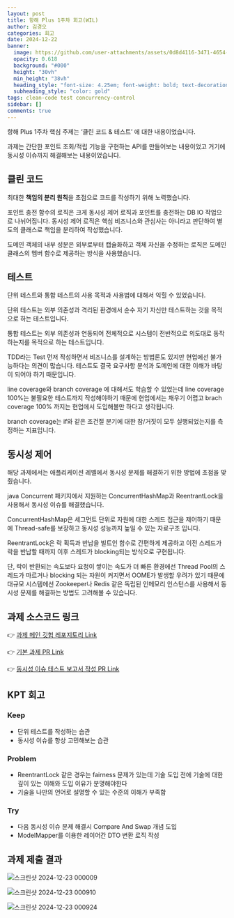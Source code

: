 ```yaml
---
layout: post
title: 항해 Plus 1주차 회고(WIL)
author: 김경오
categories: 회고
date: 2024-12-22
banner:
  image: https://github.com/user-attachments/assets/0d8d4116-3471-4654-82e8-2b5b558ccc85
  opacity: 0.618
  background: "#000"
  height: "30vh"
  min_height: "38vh"
  heading_style: "font-size: 4.25em; font-weight: bold; text-decoration: underline"
  subheading_style: "color: gold"
tags: clean-code test concurrency-control
sidebar: []
comments: true
---
```


항해 Plus 1주차 핵심 주제는 ‘클린 코드 & 테스트’ 에 대한 내용이었습니다.

과제는 간단한 포인트 조회/적립 기능을 구현하는 API를 만들어보는 내용이었고 거기에 동시성 이슈까지 해결해보는 내용이었습니다.

## 클린 코드

최대한 **책임의 분리 원칙**을 초점으로 코드를 작성하기 위해 노력했습니다.

포인트 충전 함수의 로직은 크게 동시성 제어 로직과 포인트를 충전하는 DB IO 작업으로 나뉘어집니다. 동시성 제어 로직은 핵심 비즈니스와 관심사는 아니라고 판단하여 별도의 클래스로 책임을 분리하여 작성했습니다.

도메인 객체의 내부 성분은 외부로부터 캡슐화하고 객체 자신을 수정하는 로직은 도메인 클래스의 멤버 함수로 제공하는 방식을 사용했습니다.

## 테스트

단위 테스트와 통합 테스트의 사용 목적과 사용법에 대해서 익힐 수 있었습니다.

단위 테스트는 외부 의존성과 격리된 환경에서 순수 자기 자신만 테스트하는 것을 목적으로 하는 테스트입니다.

통합 테스트는 외부 의존성과 연동되어 전체적으로 시스템이 전반적으로 의도대로 동작하는지를 목적으로 하는 테스트입니다.

TDD라는 Test 먼저 작성하면서 비즈니스를 설계하는 방법론도 있지만 현업에선 불가능하다는 의견이 많습니다. 테스트도 결국 요구사항 분석과 도메인에 대한 이해가 바탕이 되어야 하기 때문입니다.

line coverage와 branch coverage 에 대해서도 학습할 수 있었는데 line coverage 100%는 불필요한 테스트까지 작성해야하기 때문에 현업에서는 채우기 어렵고 brach coverage 100% 까지는 현업에서 도입해볼만 하다고 생각됩니다.

branch coverage는 if와 같은 조건절 분기에 대한 참/거짓이 모두 실행되었는지를 측정하는 지표입니다.

## 동시성 제어

해당 과제에서는 애플리케이션 레벨에서 동시성 문제를 해결하기 위한 방법에 초점을 맞췄습니다.

java Concurrent 패키지에서 지원하는 ConcurrentHashMap과 ReentrantLock을 사용해서 동시성 이슈를 해결했습니다.

ConcurrentHashMap은 세그먼트 단위로 자원에 대한 스레드 접근을 제어하기 때문에 Thread-safe를 보장하고 동시성 성능까지 높일 수 있는 자료구조 입니다.

ReentrantLock은 락 획득과 반납을 빌트인 함수로 간편하게 제공하고 이전 스레드가 락을 반납할 때까지 이후 스레드가 blocking되는 방식으로 구현됩니다.

단, 락이 반환되는 속도보다 요청이 쌓이는 속도가 더 빠른 환경에선 Thread Pool의 스레드가 마르거나 blocking 되는 자원이 커지면서 OOME가 발생할 우려가 있기 때문에 대규모 시스템에선 Zookeeper나 Redis 같은 독립된 인메모리 인스턴스를 사용해서 동시성 문제를 해결하는 방법도 고려해볼 수 있습니다.

## 과제 소스코드 링크

👉 [과제 메인 깃헙 레포지토리 Link](https://github.com/KIM-KYOUNG-OH/hhplus-1st-week)  

👉 [기본 과제 PR Link](https://github.com/KIM-KYOUNG-OH/hhplus-1st-week/pull/1)

👉 [동시성 이슈 테스트 보고서 작성 PR Link](https://github.com/KIM-KYOUNG-OH/hhplus-1st-week/pull/2)

## KPT 회고

### Keep

- 단위 테스트를 작성하는 습관
- 동시성 이슈를 항상 고민해보는 습관

### Problem

- ReentrantLock 같은 경우는 fairness 문제가 있는데 기술 도입 전에 기술에 대한 깊이 있는 이해와 도입 이유가 분명해야한다
- 기술을 나만의 언어로 설명할 수 있는 수준의 이해가 부족함

### Try

- 다음 동시성 이슈 문제 해결시 Compare And Swap 개념 도입
- ModelMapper를 이용한 레이어간 DTO 변환 로직 작성

## 과제 제출 결과

![스크린샷 2024-12-23 000009](https://github.com/user-attachments/assets/25987210-aa29-4ccd-a21d-979dd8903cec)  

![스크린샷 2024-12-23 000910](https://github.com/user-attachments/assets/2508e65b-81d6-4dd0-b060-eb735332f91b)  

![스크린샷 2024-12-23 000924](https://github.com/user-attachments/assets/8e6f73db-1d55-4165-b3ae-91bdc284de9a)  


